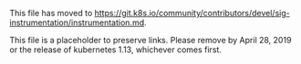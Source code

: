 This file has moved to https://git.k8s.io/community/contributors/devel/sig-instrumentation/instrumentation.md.

This file is a placeholder to preserve links.  Please remove by April 28, 2019 or the release of kubernetes 1.13, whichever comes first.